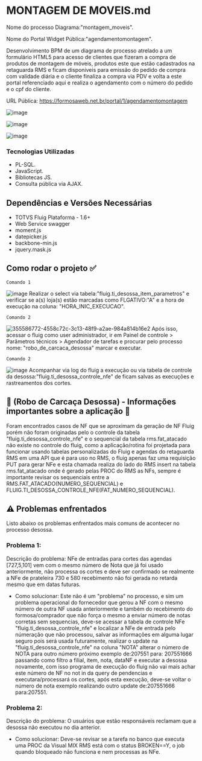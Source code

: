 # MONTAGEM DE MOVEIS.md
Nome do processo Diagrama:"montagem_moveis".

Nome do Portal Widget Pública:"agendamentomontagem".

Desenvolvimento BPM de um diagrama de processo atrelado a um formulário HTML5 para acesso de clientes que fizeram a compra de produtos de montagem de móveis, produtos este que estão cadastrados na retaguarda RMS e ficam disponiveis para emissão do pedido de compra com validade diária e o cliente finaliza a compra via PDV e volta a este portal referenciado aqui e realiza o agendamento com o número do pedido e o cpf do cliente.

URL Pública: https://formosaweb.net.br/portal/1/agendamentomontagem

![image](https://github.com/user-attachments/assets/78af8cb3-1347-45e2-a972-3d3232c20df8)

![image](https://github.com/user-attachments/assets/8188c2c8-61c7-4641-af11-b929986d4451)

![image](https://github.com/user-attachments/assets/33b0a582-e044-4ff6-b473-fa605ebda4af)

### Tecnologias Utilizadas

* PL-SQL.
* JavaScript.
* Bibliotecas JS.
* Consulta pública via AJAX.

## Dependências e Versões Necessárias

* TOTVS Fluig Plataforma - 1.6+
* Web Service swagger
* moment.js
* datepicker.js
* backbone-min.js
* jquery.mask.js

## Como rodar o projeto ✅
```
Comando 1
```
![image](https://github.com/user-attachments/assets/3e6c3a9a-c27a-41ee-9753-395d8a800028)
Realizar o select via tabela:"fluig.ti_desossa_item_parametros" e verificar se a(s) loja(s) estão marcadas como FLGATIVO:"A" e a hora de execução na coluna: "HORA_INIC_EXECUCAO". 

```
Comando 2
```
![355586772-4558c72c-3c13-48f9-a2ae-984a814b16e2](https://github.com/user-attachments/assets/d4b0d5ef-875d-4be4-bc1a-b7180ea9e80e)
Após isso, acessar o fluig como user administrador, ir em Painel de controle > Parâmetros técnicos > Agendador de tarefas e procurar pelo processo nome: "robo_de_carcaca_desossa" marcar e executar.

```
Comando 2
```
![image](https://github.com/user-attachments/assets/0b8a43fb-25c9-4bfb-8a22-dc8da871412e)
Acompanhar via log do fluig a execução ou via tabela de controle da desossa:"fluig.ti_desossa_controle_nfe" de ficam salvas as execuções e rastreamentos dos cortes.

## 📌 (Robo de Carcaça Desossa) - Informações importantes sobre a aplicação 📌

Foram encontrados casos de NF que se aproximam da geração de NF Fluig porém não foram originadas pelo o controle da tabela "fluig.ti_desossa_controle_nfe" e o sequencial da tabela rms.fat_atacado não existe no controle do fluig, como a aplicação/rotina foi projetada para funcionar usando tabelas personalizadas do Fluig e agendas do retaguarda RMS em uma API que é para uso no RMS, o fluig apenas faz uma requisição PUT para gerar NFe e esta chamada realiza do lado do RMS insert na tabela rms.fat_atacado onde é gerado pelas PROC do RMS as NFs, sempre é importante revisar os sequenciais entre a RMS.FAT_ATACADO(NUMERO_SEQUENCIAL) e FLUIG.TI_DESOSSA_CONTROLE_NFE(FAT_NUMERO_SEQUENCIAL).

## ⚠️ Problemas enfrentados

Listo abaixo os problemas enfrentados mais comuns de acontecer no processo desossa.

### Problema 1:
Descrição do problema:
NFe de entradas para cortes das agendas [727,5,101] vem com o mesmo número de Nota que já foi usado anteriormente, não processa os cortes e deve ser confirmado se realmente a NFe de prateleira 730 e 580 recebimento não foi gerada no retarda mesmo que em datas futuras.
* Como solucionar: Este não é um "problema" no processo, e sim um problema operacional do fornecedor que gerou a NF com o mesmo número de outra NF usada anteriormente e também do recebimento do formosa/comprador que não força o mesmo a enviar número de notas corretas sem sequencias, deve-se acessar a tabela de controle NFe "fluig.ti_desossa_controle_nfe" e localizar a NFe de entrada pelo númeração que não processou, salvar as informações em alguma lugar seguro pois será usada futuramente, realizar o update na "fluig.ti_desossa_controle_nfe" na coluna "NOTA" alterar o número de NOTA para outro número próximo exemplo de:207551 para: 207551666 passando como filtro a filial, item, nota, dataNF e executar a desossa novamente, com isso programa de execução do fluig não vai mais achar este número de NF no not in da query de pendencias e executara/processará os cortes, após esta execução, deve-se voltar o número de nota exemplo realizando outro update de:207551666 para:207551.

### Problema 2:
Descrição do problema:
O usuários que estão responsáveis reclamam que a desossa não executou no dia anterior.
* Como solucionar: Deve-se revisar se a tarefa no banco que executa uma PROC da Visual MIX RMS está com o status BROKEN==Y, o job quando bloqueado não funciona e nem processas as NFe.

